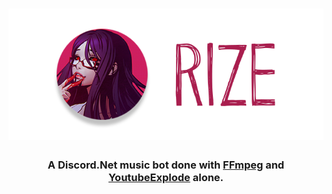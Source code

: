 <h1 align="center">
    <img src="media/rize.png"  alt="rize" />
</h1>
<h3 align="center">
    A Discord.Net music bot done with <a href="https://github.com/FFmpeg/FFmpeg">FFmpeg</a> and <a href="https://github.com/Tyrrrz/YoutubeExplode">YoutubeExplode</a> alone.
</h3>
